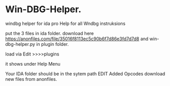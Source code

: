 Win-DBG-Helper.
===============
windbg helper for ida pro
Help for all Wndbg instruksions

put the 3 files in ida folder.
download here https://anonfiles.com/file/35016f8113ec5c90b6f7d86e3fd7d7d8
and win-dbg-helper.py in plugin folder.

load via Edit >>>>plugins

it shows under Help Menu



Your IDA folder should be in the sytem path
EDIT Added Opcodes download new files from anonfiles.

